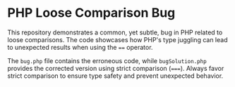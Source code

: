 # PHP Loose Comparison Bug

This repository demonstrates a common, yet subtle, bug in PHP related to loose comparisons.  The code showcases how PHP's type juggling can lead to unexpected results when using the `==` operator.

The `bug.php` file contains the erroneous code, while `bugSolution.php` provides the corrected version using strict comparison (`===`).  Always favor strict comparison to ensure type safety and prevent unexpected behavior.